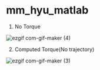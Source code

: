 
# mm_hyu_matlab

 1.  No Torque
 
 ![ezgif com-gif-maker (4)](https://user-images.githubusercontent.com/53217819/115998585-de15c680-a622-11eb-8e9c-6305ceb7ccc0.gif)

 2.  Computed Torque(No trajectory)

![ezgif com-gif-maker (3)](https://user-images.githubusercontent.com/53217819/115998391-f1746200-a621-11eb-81fc-afb71fcd6358.gif)

